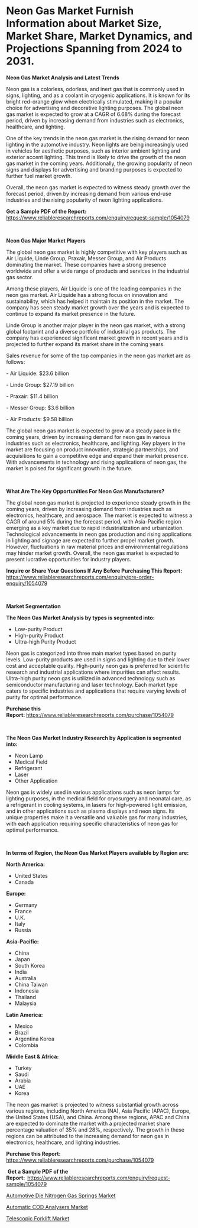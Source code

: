 <p><h1>Neon Gas Market Furnish Information about Market Size, Market Share, Market Dynamics, and Projections Spanning from 2024 to 2031.</h1></p><p><strong>Neon Gas Market Analysis and Latest Trends</strong></p>
<p><p>Neon gas is a colorless, odorless, and inert gas that is commonly used in signs, lighting, and as a coolant in cryogenic applications. It is known for its bright red-orange glow when electrically stimulated, making it a popular choice for advertising and decorative lighting purposes. The global neon gas market is expected to grow at a CAGR of 6.68% during the forecast period, driven by increasing demand from industries such as electronics, healthcare, and lighting.</p><p>One of the key trends in the neon gas market is the rising demand for neon lighting in the automotive industry. Neon lights are being increasingly used in vehicles for aesthetic purposes, such as interior ambient lighting and exterior accent lighting. This trend is likely to drive the growth of the neon gas market in the coming years. Additionally, the growing popularity of neon signs and displays for advertising and branding purposes is expected to further fuel market growth.</p><p>Overall, the neon gas market is expected to witness steady growth over the forecast period, driven by increasing demand from various end-use industries and the rising popularity of neon lighting applications.</p></p>
<p><strong>Get a Sample PDF of the Report:&nbsp;</strong> <a href="https://www.reliableresearchreports.com/enquiry/request-sample/1054079">https://www.reliableresearchreports.com/enquiry/request-sample/1054079</a></p>
<p>&nbsp;</p>
<p><strong>Neon Gas Major Market Players</strong></p>
<p><p>The global neon gas market is highly competitive with key players such as Air Liquide, Linde Group, Praxair, Messer Group, and Air Products dominating the market. These companies have a strong presence worldwide and offer a wide range of products and services in the industrial gas sector.</p><p>Among these players, Air Liquide is one of the leading companies in the neon gas market. Air Liquide has a strong focus on innovation and sustainability, which has helped it maintain its position in the market. The company has seen steady market growth over the years and is expected to continue to expand its market presence in the future.</p><p>Linde Group is another major player in the neon gas market, with a strong global footprint and a diverse portfolio of industrial gas products. The company has experienced significant market growth in recent years and is projected to further expand its market share in the coming years.</p><p>Sales revenue for some of the top companies in the neon gas market are as follows:</p><p>- Air Liquide: $23.6 billion</p><p>- Linde Group: $27.19 billion</p><p>- Praxair: $11.4 billion</p><p>- Messer Group: $3.6 billion</p><p>- Air Products: $9.58 billion</p><p>The global neon gas market is expected to grow at a steady pace in the coming years, driven by increasing demand for neon gas in various industries such as electronics, healthcare, and lighting. Key players in the market are focusing on product innovation, strategic partnerships, and acquisitions to gain a competitive edge and expand their market presence. With advancements in technology and rising applications of neon gas, the market is poised for significant growth in the future.</p></p>
<p>&nbsp;</p>
<p><strong>What Are The Key Opportunities For Neon Gas Manufacturers?</strong></p>
<p><p>The global neon gas market is projected to experience steady growth in the coming years, driven by increasing demand from industries such as electronics, healthcare, and aerospace. The market is expected to witness a CAGR of around 5% during the forecast period, with Asia-Pacific region emerging as a key market due to rapid industrialization and urbanization. Technological advancements in neon gas production and rising applications in lighting and signage are expected to further propel market growth. However, fluctuations in raw material prices and environmental regulations may hinder market growth. Overall, the neon gas market is expected to present lucrative opportunities for industry players.</p></p>
<p><strong>Inquire or Share Your Questions If Any Before Purchasing This Report:</strong> <a href="https://www.reliableresearchreports.com/enquiry/pre-order-enquiry/1054079">https://www.reliableresearchreports.com/enquiry/pre-order-enquiry/1054079</a></p>
<p>&nbsp;</p>
<p><strong>Market Segmentation</strong></p>
<p><strong>The Neon Gas Market Analysis by types is segmented into:</strong></p>
<p><ul><li>Low-purity Product</li><li>High-purity Product</li><li>Ultra-high Purity Product</li></ul></p>
<p><p>Neon gas is categorized into three main market types based on purity levels. Low-purity products are used in signs and lighting due to their lower cost and acceptable quality. High-purity neon gas is preferred for scientific research and industrial applications where impurities can affect results. Ultra-high purity neon gas is utilized in advanced technology such as semiconductor manufacturing and laser technology. Each market type caters to specific industries and applications that require varying levels of purity for optimal performance.</p></p>
<p><strong>Purchase this Report:&nbsp;</strong><a href="https://www.reliableresearchreports.com/purchase/1054079">https://www.reliableresearchreports.com/purchase/1054079</a></p>
<p>&nbsp;</p>
<p><strong>The Neon Gas Market Industry Research by Application is segmented into:</strong></p>
<p><ul><li>Neon Lamp</li><li>Medical Field</li><li>Refrigerant</li><li>Laser</li><li>Other Application</li></ul></p>
<p><p>Neon gas is widely used in various applications such as neon lamps for lighting purposes, in the medical field for cryosurgery and neonatal care, as a refrigerant in cooling systems, in lasers for high-powered light emission, and in other applications such as plasma displays and neon signs. Its unique properties make it a versatile and valuable gas for many industries, with each application requiring specific characteristics of neon gas for optimal performance.</p></p>
<p>&nbsp;</p>
<p><strong>In terms of Region, the Neon Gas Market Players available by Region are:</strong></p>
<p>
    <p> <strong> North America: </strong>
        <ul>
            <li>United States</li>
            <li>Canada</li>
        </ul>
        </p> 
    <p> <strong> Europe: </strong>
        <ul>
            <li>Germany</li>
            <li>France</li>
            <li>U.K.</li>
            <li>Italy</li>
            <li>Russia</li>
        </ul>
        </p> 
    <p> <strong> Asia-Pacific: </strong>
        <ul>
            <li>China</li>
            <li>Japan</li>
            <li>South Korea</li>
            <li>India</li>
            <li>Australia</li>
            <li>China Taiwan</li>
            <li>Indonesia</li>
            <li>Thailand</li>
            <li>Malaysia</li>
        </ul>
        </p> 
    <p> <strong> Latin America: </strong>
        <ul>
            <li>Mexico</li>
            <li>Brazil</li>
            <li>Argentina Korea</li>
            <li>Colombia</li>
        </ul>
        </p> 
    <p> <strong> Middle East & Africa: </strong>
        <ul>
            <li>Turkey</li>
            <li>Saudi</li>
            <li>Arabia</li>
            <li>UAE</li>
            <li>Korea</li>
        </ul>
    </p>
    </p>
<p><p>The neon gas market is projected to witness substantial growth across various regions, including North America (NA), Asia Pacific (APAC), Europe, the United States (USA), and China. Among these regions, APAC and China are expected to dominate the market with a projected market share percentage valuation of 35% and 28%, respectively. The growth in these regions can be attributed to the increasing demand for neon gas in electronics, healthcare, and lighting industries.</p></p>
<p><strong>Purchase this Report: </strong><a href="https://www.reliableresearchreports.com/purchase/1054079">https://www.reliableresearchreports.com/purchase/1054079</a></p>
<p>&nbsp;<strong>Get a Sample PDF of the Report:&nbsp;&nbsp;</strong><a href="https://www.reliableresearchreports.com/enquiry/request-sample/1054079">https://www.reliableresearchreports.com/enquiry/request-sample/1054079</a></p>
<p><strong></strong></p>
<p><p><a href="https://view.publitas.com/reportprime-1/automotive-die-nitrogen-gas-springs-market-insights-market-players-and-forecast-till-2030/">Automotive Die Nitrogen Gas Springs Market</a></p><p><a href="https://view.publitas.com/reportprime-1/automatic-cod-analysers-market-size-reflecting-a-forecast-till-2030-market-by-type-by-application-and-by-geography/">Automatic COD Analysers Market</a></p><p><a href="https://view.publitas.com/reportprime-1/telescopic-forklift-market-size-focuses-on-market-dynamics-in-depth-analysis-and-future-projections-of-its-market-forecasted-for-period-from-2023-to-2030/">Telescopic Forklift Market</a></p></p>